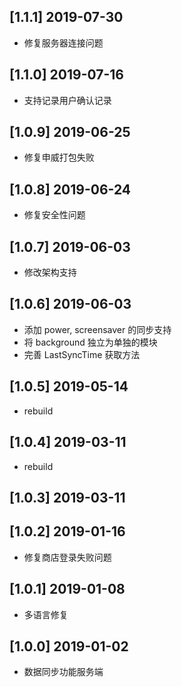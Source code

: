 ## [1.1.1] 2019-07-30

*  修复服务器连接问题

## [1.1.0] 2019-07-16

*  支持记录用户确认记录

## [1.0.9] 2019-06-25

*  修复申威打包失败

## [1.0.8] 2019-06-24

*  修复安全性问题

## [1.0.7] 2019-06-03

*  修改架构支持

## [1.0.6] 2019-06-03

*  添加 power, screensaver 的同步支持
*  将 background 独立为单独的模块
*  完善 LastSyncTime 获取方法

## [1.0.5] 2019-05-14

*  rebuild

## [1.0.4] 2019-03-11

*  rebuild

## [1.0.3] 2019-03-11


## [1.0.2] 2019-01-16

*  修复商店登录失败问题

## [1.0.1] 2019-01-08

*  多语言修复

## [1.0.0] 2019-01-02

*  数据同步功能服务端

